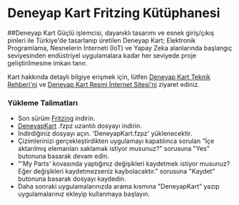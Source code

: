 # Deneyap Kart Fritzing Kütüphanesi

##Deneyap Kart
Güçlü işlemcisi, dayanıklı tasarımı ve esnek giriş/çıkış pinleri ile Türkiye'de tasarlanıp üretilen Deneyap Kart; Elektronik Programlama, Nesnelerin İnterneti (IoT) ve Yapay Zeka alanlarında başlangıç seviyesinden endüstriyel uygulamalara kadar her seviyede proje geliştirilmesine imkan tanır.

Kart hakkında detaylı bilgiye erişmek için, lütfen [Deneyap Kart Teknik Rehberi'ni](https://docs.deneyapkart.org/#deneyap-kart) ve [Deneyap Kart Resmi İnternet Sitesi'ni](https://deneyapkart.org) ziyaret ediniz. 


### Yükleme Talimatları

- Son sürüm [Fritzing](https://fritzing.org/) indirin.
- [DeneyapKart](https://github.com/deneyapkart/fritzing-parts/blob/master/DeneyapKart.fzpz) .fzpz uzantılı dosyayı indirin.
- İndirdiğiniz dosyayı açın. 'DeneyapKart.fzpz' yüklenecektir.
- Çizimlerinizi gerçekleştirdikten uygulamayı kapatılınca sorulan "İçe aktarılmış elemanları saklamak istiyor musunuz?" sorusuna "Yes" butonuna basarak devam edin.
- "'My Parts' kovasında yaptığınız değişikleri kaydetmek istiyor musunuz? Eğer değişikleri kaydetmezseniz kaybolacaktır." sorusuna "Kaydet" butonuna basarak dosyayı kaydedin.
- Daha sonraki uygulamalarınızda arama kısmına "DeneyapKart" yazıp uygulamalarınız ekleyip kullanmaya başlayın. 
